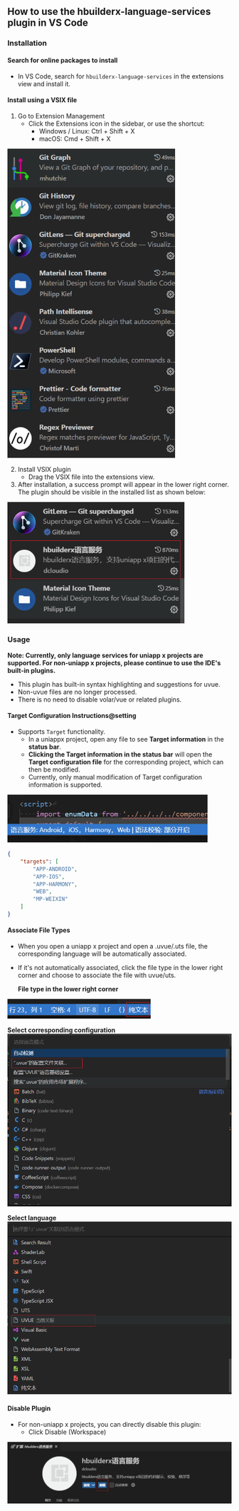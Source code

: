## How to use the hbuilderx-language-services plugin in VS Code


### Installation
#### Search for online packages to install
* In VS Code, search for `hbuilderx-language-services` in the extensions view and install it.

#### Install using a VSIX file
1. Go to Extension Management
    * Click the Extensions icon in the sidebar, or use the shortcut:
        * Windows / Linux: Ctrl + Shift + X
        * macOS: Cmd + Shift + X  

<img src="/static/snapshots/tutorial/language/vscodeUseHxLs/1.png" style="zoom:80%" />

2. Install VSIX plugin
    * Drag the VSIX file into the extensions view.
3. After installation, a success prompt will appear in the lower right corner. The plugin should be visible in the installed list as shown below:

<img src="/static/snapshots/tutorial/language/vscodeUseHxLs/2.png" style="zoom:80%" />

### Usage
**Note: Currently, only language services for uniapp x projects are supported. For non-uniapp x projects, please continue to use the IDE's built-in plugins.**
* This plugin has built-in syntax highlighting and suggestions for uvue.
* Non-uvue files are no longer processed.
* There is no need to disable volar/vue or related plugins.

#### Target Configuration Instructions@setting
* Supports `Target` functionality.
    * In a uniappx project, open any file to see **Target information** in the **status bar**.
    * **Clicking the Target information in the status bar** will open the **Target configuration file** for the corresponding project, which can then be modified.
    * Currently, only manual modification of Target configuration information is supported.

<img src="/static/snapshots/tutorial/language/vscodeUseHxLs/3.png" style="zoom:80%" />

```json
{
    "targets": [
        "APP-ANDROID",
        "APP-IOS",
        "APP-HARMONY",
        "WEB",
        "MP-WEIXIN"
    ]
}
```

#### Associate File Types
* When you open a uniapp x project and open a .uvue/.uts file, the corresponding language will be automatically associated.
* If it's not automatically associated, click the file type in the lower right corner and choose to associate the file with uvue/uts.

  **File type in the lower right corner**
<img src="/static/snapshots/tutorial/language/vscodeUseHxLs/4.png" style="zoom:80%" />

  **Select corresponding configuration**
<img src="/static/snapshots/tutorial/language/vscodeUseHxLs/5.png" style="zoom:80%" />

  **Select language**
<img src="/static/snapshots/tutorial/language/vscodeUseHxLs/6.png" style="zoom:80%" />

#### Disable Plugin
* For non-uniapp x projects, you can directly disable this plugin:
    * Click Disable (Workspace)

<img src="/static/snapshots/tutorial/language/vscodeUseHxLs/7.png" style="zoom:80%" />
